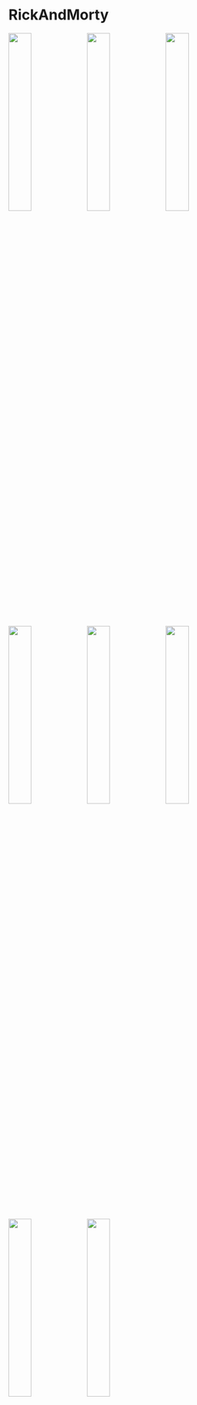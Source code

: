 # RickAndMorty


<img src=https://github.com/user-attachments/assets/0d44dc17-0296-434c-a8c3-7439a9be56a6 width=30% height=30%> 
<img src=https://github.com/user-attachments/assets/4a03bf18-c9af-45d2-874d-a3f9e802c5f8 width=30% height=30%> 
<img src=https://github.com/user-attachments/assets/c15a934f-862b-4ab7-9b2b-28a9e1892fbb width=30% height=30%> 
<img src=https://github.com/user-attachments/assets/1fc32e21-96ef-4232-ba42-d8e259598305 width=30% height=30%> 
<img src=https://github.com/user-attachments/assets/d1eb60be-2a68-44e3-9b47-f080503dbf11 width=30% height=30%> 
<img src=https://github.com/user-attachments/assets/4889927b-2253-4048-bae7-89302b8fe98b width=30% height=30%> 
<img src=https://github.com/user-attachments/assets/cd9b60f6-a1e0-45b7-9f63-a9311f86f58d width=30% height=30%> 
<img src=https://github.com/user-attachments/assets/103b1e8a-4fc2-4f1f-acdf-32326fbf4e79 width=30% height=30%> 
